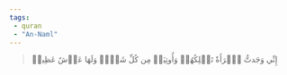 ```yaml
---
tags: 
 - quran 
 - "An-Naml"
---
```


> إِنِّي وَجَدتُّ ٱمۡرَأَةٗ تَمۡلِكُهُمۡ وَأُوتِيَتۡ مِن كُلِّ شَيۡءٖ وَلَهَا عَرۡشٌ عَظِيمٞ
